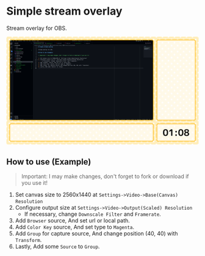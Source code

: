 # Simple stream overlay

Stream overlay for OBS.

![Sample](./sample.png)

## How to use (Example)

> Important: I may make changes, don't forget to fork or download if you use it!

1. Set canvas size to 2560x1440 at `Settings->Video->Base(Canvas) Resolution`
2. Configure output size at `Settings->Video->Output(Scaled) Resolution`
    - If necessary, change `Downscale Filter` and `Framerate`.
3. Add `Browser` source, And set url or local path.
4. Add `Color Key` source, And set type to `Magenta`.
5. Add `Group` for capture source, And change position (40, 40) with `Transform`.
6. Lastly, Add some `Source` to `Group`.
